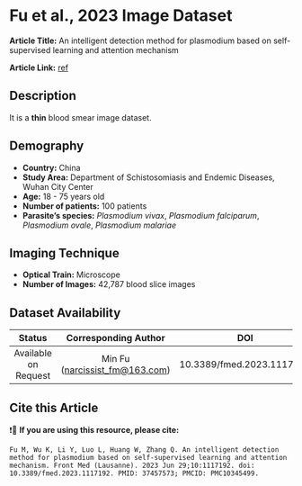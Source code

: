 # **Fu et al., 2023 Image Dataset**  
**Article Title:** An intelligent detection method for plasmodium based on self-supervised learning and attention mechanism

**Article Link:** [ref](https://pubmed.ncbi.nlm.nih.gov/37457573/)


## **Description**
It is a **thin** blood smear image dataset.


## **Demography**
+ **Country:** China
+ **Study Area:** Department of Schistosomiasis and Endemic Diseases, Wuhan City Center
+ **Age:** 18 - 75 years old
+ **Number of patients:** 100 patients
+ **Parasite’s species:** _Plasmodium vivax_, _Plasmodium falciparum_, _Plasmodium ovale_, _Plasmodium malariae_


## **Imaging Technique**
+ **Optical Train:** Microscope
+ **Number of Images:** 42,787 blood slice images 
  

## **Dataset Availability**

|**Status**|**Corresponding Author**|**DOI**|
|:---:|:---:|:---:|
|Available on Request|Min Fu (narcissist_fm@163.com)|10.3389/fmed.2023.1117192|


## **Cite this Article**

❗🛑 **If you are using this resource, please cite:** 

```
Fu M, Wu K, Li Y, Luo L, Huang W, Zhang Q. An intelligent detection method for plasmodium based on self-supervised learning and attention mechanism. Front Med (Lausanne). 2023 Jun 29;10:1117192. doi: 10.3389/fmed.2023.1117192. PMID: 37457573; PMCID: PMC10345499.
```
